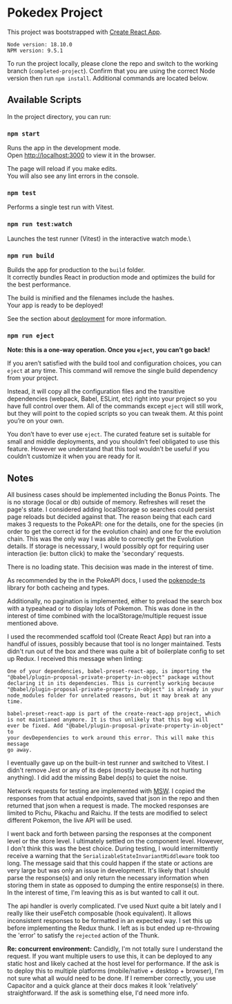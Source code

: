 # Pokedex Project

This project was bootstrapped with [Create React App](https://github.com/facebook/create-react-app).

```
Node version: 18.10.0
NPM version: 9.5.1
```

To run the project locally, please clone the repo and switch to the working branch (`completed-project`). Confirm that you are using the correct Node version then run `npm install`. Additional commands are located below.

## Available Scripts

In the project directory, you can run:

### `npm start`

Runs the app in the development mode.\
Open [http://localhost:3000](http://localhost:3000) to view it in the browser.

The page will reload if you make edits.\
You will also see any lint errors in the console.

### `npm test`

Performs a single test run with Vitest.

### `npm run test:watch`

Launches the test runner (Vitest) in the interactive watch mode.\

### `npm run build`

Builds the app for production to the `build` folder.\
It correctly bundles React in production mode and optimizes the build for the best performance.

The build is minified and the filenames include the hashes.\
Your app is ready to be deployed!

See the section about [deployment](https://facebook.github.io/create-react-app/docs/deployment) for more information.

### `npm run eject`

**Note: this is a one-way operation. Once you `eject`, you can’t go back!**

If you aren’t satisfied with the build tool and configuration choices, you can `eject` at any time. This command will remove the single build dependency from your project.

Instead, it will copy all the configuration files and the transitive dependencies (webpack, Babel, ESLint, etc) right into your project so you have full control over them. All of the commands except `eject` will still work, but they will point to the copied scripts so you can tweak them. At this point you’re on your own.

You don’t have to ever use `eject`. The curated feature set is suitable for small and middle deployments, and you shouldn’t feel obligated to use this feature. However we understand that this tool wouldn’t be useful if you couldn’t customize it when you are ready for it.

## Notes

All business cases should be implemented including the Bonus Points. The is no storage (local or db) outside of memory. Refreshes will reset the page's state. I considered adding localStorage so searches could persist page reloads but decided against that. The reason being that each card makes 3 requests to the PokeAPI: one for the details, one for the species (in order to get the correct id for the evolution chain) and one for the evolution chain. This was the only way I was able to correctly get the Evolution details. If storage is necesssary, I would possibly opt for requiring user interaction (ie: button click) to make the 'secondary' requests.

There is no loading state. This decision was made in the interest of time.

As recommended by the in the PokeAPI docs, I used the [pokenode-ts](https://github.com/Gabb-c/pokenode-ts) library for both cacheing and types.

Additionally, no pagination is implemented, either to preload the search box with a typeahead or to display lots of Pokemon. This was done in the interest of time combined with the localStorage/multiple request issue mentioned above.

I used the recommended scaffold tool (Create React App) but ran into a handful of issues, possibly because that tool is no longer maintained. Tests didn't run out of the box and there was quite a bit of boilerplate config to set up Redux. I received this message when linting:

```
One of your dependencies, babel-preset-react-app, is importing the
"@babel/plugin-proposal-private-property-in-object" package without
declaring it in its dependencies. This is currently working because
"@babel/plugin-proposal-private-property-in-object" is already in your
node_modules folder for unrelated reasons, but it may break at any time.

babel-preset-react-app is part of the create-react-app project, which
is not maintianed anymore. It is thus unlikely that this bug will
ever be fixed. Add "@babel/plugin-proposal-private-property-in-object" to
your devDependencies to work around this error. This will make this message
go away.
```

I eventually gave up on the built-in test runner and switched to Vitest. I didn't remove Jest or any of its deps (mostly because its not hurting anything). I did add the missing Babel dep(s) to quiet the noise.

Network requests for testing are implemented with [MSW](https://mswjs.io/). I copied the responses from that actual endpoints, saved that json in the repo and then returned that json when a request is made. The mocked responses are limited to Pichu, Pikachu and Raichu. If the tests are modified to select different Pokemon, the live API will be used.

I went back and forth between parsing the responses at the component level or the store level. I ultimately settled on the component level. However, I don't think this was the best choice. During testing, I would intermittently receive a warning that the `SerializableStateInvariantMiddleware` took too long. The message said that this could happen if the state or actions are very large but was only an issue in development. It's likely that I should parse the response(s) and only return the necessary information when storing them in state as opposed to dumping the entire response(s) in there. In the interest of time, I'm leaving this as is but wanted to call it out.

The api handler is overly complicated. I've used Nuxt quite a bit lately and I really like their useFetch composable (hook equivalent). It allows inconsistent responses to be formatted in an expected way. I set this up before implementing the Redux thunk. I left as is but ended up re-throwing the 'error' to satisfy the `rejected` action of the Thunk.

**Re: concurrent environment:** Candidly, I'm not totally sure I understand the request. If you want multiple users to use this, it can be deployed to any static host and likely cached at the host level for performance. If the ask is to deploy this to multiple platforms (mobile/native + desktop + browser), I'm not sure what all would need to be done. If I remember correctly, you use Capacitor and a quick glance at their docs makes it look 'relatively' straightforward. If the ask is something else, I'd need more info.

